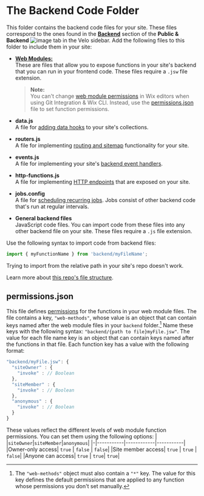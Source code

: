 # The Backend Code Folder

This folder contains the backend code files for your site. These files correspond to the ones found in the [**Backend**](https://support.wix.com/en/article/velo-working-with-the-velo-sidebar#backend) section of the **Public & Backend** 
![image](https://user-images.githubusercontent.com/89579857/184862813-e55cdd98-b723-4d64-b73c-593eb9af21c7.png) tab in the Velo sidebar. Add the following files to this folder to include them in your site:
+ [**Web Modules:**](https://support.wix.com/en/article/velo-web-modules-calling-backend-code-from-the-frontend)  
  These are files that allow you to expose functions in your site's backend that you can run in your frontend code. These files require a `.jsw` file extension.
  >**Note:**  
  >You can't change [web module permissions](https://support.wix.com/en/article/velo-about-web-module-permissions) in Wix editors when using Git Integration & Wix CLI. Instead, use the [permissions.json](#permissionsjson) file to set function permissions.

+ **data.js**  
  A file for [adding data hooks](https://support.wix.com/en/article/velo-using-data-hooks) to your site's collections.

+ **routers.js**  
  A file for implementing [routing and sitemap](https://support.wix.com/en/article/velo-about-routers#routing-code) functionality for your site.

+ **events.js**  
  A file for implementing your site's [backend event handlers](https://support.wix.com/en/article/velo-backend-events). 

+ **http-functions.js**  
  A file for implementing [HTTP endpoints](https://www.wix.com/velo/reference/wix-http-functions/introduction) that are exposed on your site.

+ **jobs.config**  
  A file for [scheduling recurring jobs](https://support.wix.com/en/article/velo-scheduling-recurring-jobs). Jobs consist of other backend code that's run at regular intervals.
  
+ **General backend files**  
  JavaScript code files. You can import code from these files into any other backend file on your site. These files require a `.js` file extension.

Use the following syntax to import code from backend files: 
```js 
import { myFunctionName } from 'backend/myFileName';
```  
Trying to import from the relative path in your site's repo doesn't work.

Learn more about [this repo's file structure](https://support.wix.com/en/article/velo-understanding-your-sites-github-repository-beta).

## permissions.json
This file defines [permissions](https://support.wix.com/en/article/velo-about-web-module-permissions) for the functions in your web module files. The file contains a key, `"web-methods"`, whose value is an object that can contain keys named after the web module files in your `backend` folder.[^def] Name these keys with the following syntax: `"backend/{path to file}myFile.jsw"`. The value for each file name key is an object that can contain keys named after the functions in that file. Each function key has a value with the following format:
```js
"backend/myFile.jsw": {
  "siteOwner" : {
    "invoke" : // Boolean
  },
  "siteMember" : {
    "invoke" : // Boolean
  },
  "anonymous" : {
    "invoke" : // Boolean
  }  
}
```
These values reflect the different levels of web module function permissions. You can set them using the following options:
| |`siteOwner`|`siteMember`|`anonymous`|
|-|-----------|------------|-----------|
|Owner-only access| `true` | `false` | `false`|
|Site member access| `true` | `true` | `false`|
|Anyone can access| `true` | `true`| `true`|

[^def]: The `"web-methods"` object must also contain a `"*"` key. The value for this key defines the default permissions that are applied to any function whose permissions you don't set manually.
